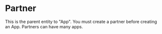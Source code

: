 # Partner

This is the parent entity to "App". You must create a partner before creating an App. Partners can have many apps.
